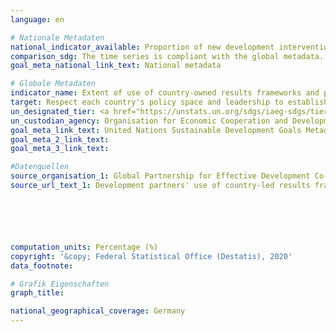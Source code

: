 ```yaml
---
language: en

# Nationale Metadaten
national_indicator_available: Proportion of new development interventions drawn from country-led result frameworks by providers of development cooperation <br> Proportion of results indicators drawn from country-led result frameworks by providers of development cooperation<br>Proportion of results indicators which will be monitored using government sources and monitoring systems by providers of development cooperation
comparison_sdg: The time series is compliant with the global metadata.
goal_meta_national_link_text: National metadata

# Globale Metadaten
indicator_name: Extent of use of country-owned results frameworks and planning tools by providers of development cooperation
target: Respect each country's policy space and leadership to establish and implement policies for poverty eradication and sustainable development
un_designated_tier: <a href="https://unstats.un.org/sdgs/iaeg-sdgs/tier-classification/" title="Click here for more information on the UN tier classification.">Tier II</a>
un_custodian_agency: Organisation for Economic Cooperation and Development (OECD)<br>United Nations Development Programme (UNDP)
goal_meta_link_text: United Nations Sustainable Development Goals Metadata
goal_meta_2_link_text: 
goal_meta_3_link_text: 

#Datenquellen
source_organisation_1: Global Partnership for Effective Development Co-operation
source_url_text_1: Development partners' use of country-led results frameworks - New development interventions draw their objectives from country-led results frameworks






computation_units: Percentage (%)
copyright: '&copy; Federal Statistical Office (Destatis), 2020'
data_footnote: 

# Grafik Eigenschaften
graph_title: 

national_geographical_coverage: Germany
---
```


